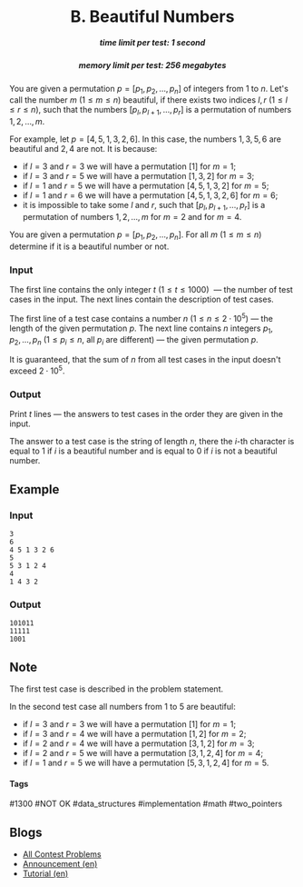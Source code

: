 <h1 style='text-align: center;'> B. Beautiful Numbers</h1>

<h5 style='text-align: center;'>time limit per test: 1 second</h5>
<h5 style='text-align: center;'>memory limit per test: 256 megabytes</h5>

You are given a permutation $p=[p_1, p_2, \ldots, p_n]$ of integers from $1$ to $n$. Let's call the number $m$ ($1 \le m \le n$) beautiful, if there exists two indices $l, r$ ($1 \le l \le r \le n$), such that the numbers $[p_l, p_{l+1}, \ldots, p_r]$ is a permutation of numbers $1, 2, \ldots, m$.

For example, let $p = [4, 5, 1, 3, 2, 6]$. In this case, the numbers $1, 3, 5, 6$ are beautiful and $2, 4$ are not. It is because:

* if $l = 3$ and $r = 3$ we will have a permutation $[1]$ for $m = 1$;
* if $l = 3$ and $r = 5$ we will have a permutation $[1, 3, 2]$ for $m = 3$;
* if $l = 1$ and $r = 5$ we will have a permutation $[4, 5, 1, 3, 2]$ for $m = 5$;
* if $l = 1$ and $r = 6$ we will have a permutation $[4, 5, 1, 3, 2, 6]$ for $m = 6$;
* it is impossible to take some $l$ and $r$, such that $[p_l, p_{l+1}, \ldots, p_r]$ is a permutation of numbers $1, 2, \ldots, m$ for $m = 2$ and for $m = 4$.

You are given a permutation $p=[p_1, p_2, \ldots, p_n]$. For all $m$ ($1 \le m \le n$) determine if it is a beautiful number or not.

### Input

The first line contains the only integer $t$ ($1 \le t \le 1000$)  — the number of test cases in the input. The next lines contain the description of test cases.

The first line of a test case contains a number $n$ ($1 \le n \le 2 \cdot 10^5$) — the length of the given permutation $p$. The next line contains $n$ integers $p_1, p_2, \ldots, p_n$ ($1 \le p_i \le n$, all $p_i$ are different) — the given permutation $p$.

It is guaranteed, that the sum of $n$ from all test cases in the input doesn't exceed $2 \cdot 10^5$.

### Output

Print $t$ lines — the answers to test cases in the order they are given in the input. 

The answer to a test case is the string of length $n$, there the $i$-th character is equal to $1$ if $i$ is a beautiful number and is equal to $0$ if $i$ is not a beautiful number.

## Example

### Input


```text
3
6
4 5 1 3 2 6
5
5 3 1 2 4
4
1 4 3 2
```
### Output


```text
101011
11111
1001
```
## Note

The first test case is described in the problem statement.

In the second test case all numbers from $1$ to $5$ are beautiful:

* if $l = 3$ and $r = 3$ we will have a permutation $[1]$ for $m = 1$;
* if $l = 3$ and $r = 4$ we will have a permutation $[1, 2]$ for $m = 2$;
* if $l = 2$ and $r = 4$ we will have a permutation $[3, 1, 2]$ for $m = 3$;
* if $l = 2$ and $r = 5$ we will have a permutation $[3, 1, 2, 4]$ for $m = 4$;
* if $l = 1$ and $r = 5$ we will have a permutation $[5, 3, 1, 2, 4]$ for $m = 5$.


#### Tags 

#1300 #NOT OK #data_structures #implementation #math #two_pointers 

## Blogs
- [All Contest Problems](../Codeforces_Round_604_(Div._2).md)
- [Announcement (en)](../blogs/Announcement_(en).md)
- [Tutorial (en)](../blogs/Tutorial_(en).md)
